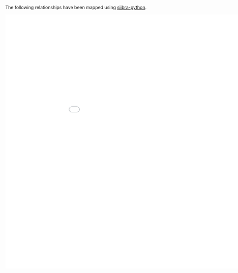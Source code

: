 The following relationships have been mapped using [siibra-python](https://github.com/FZJ-INM1-BDA/siibra-python).

<iframe src="assets/img/vep_julichbrain_mni152.html"
    sandbox="allow-same-origin allow-scripts"
    width="1000"
    height="800"
    scrolling="no"
    seamless="seamless"
    frameborder="0">
</iframe>

